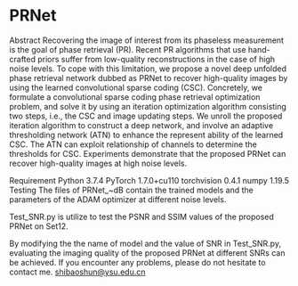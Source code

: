 # PRNet
Abstract
Recovering the image of interest from its phaseless measurement is the goal of phase retrieval (PR). Recent PR algorithms that use hand-crafted priors suffer from low-quality reconstructions in the case of high noise levels. To cope with this limitation, we propose a novel deep unfolded phase retrieval network dubbed as PRNet to recover high-quality images by using the learned convolutional sparse coding (CSC). Concretely, we formulate a convolutional sparse coding phase retrieval optimization problem, and solve it by using an iteration optimization algorithm consisting two steps, i.e., the CSC and image updating steps. We unroll the proposed iteration algorithm to construct a deep network, and involve an adaptive thresholding network (ATN) to enhance the represent ability of the learned CSC. The ATN can exploit relationship of channels to determine the thresholds for CSC. Experiments demonstrate that the proposed PRNet can recover high-quality images at high noise levels.

Requirement
Python 3.7.4
PyTorch 1.7.0+cu110
torchvision 0.4.1
numpy 1.19.5
Testing
The files of PRNet_~dB contain the trained models and the parameters of the ADAM optimizer at different noise levels.

Test_SNR.py is utilize to test the PSNR and SSIM values of the proposed PRNet on Set12.

By modifying the the name of model and the value of SNR in Test_SNR.py, evaluating the imaging quality of the proposed PRNet at different SNRs can be achieved.
If you encounter any problems, please do not hesitate to contact me.
shibaoshun@ysu.edu.cn
